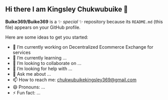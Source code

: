 ## Hi there I am Kingsley Chukwubuike 👋


**Buike369/Buike369** is a ✨ _special_ ✨ repository because its `README.md` (this file) appears on your GitHub profile.

Here are some ideas to get you started:

- 🔭 I’m currently working on Decentralized Ecommerce 
Exchange for services
- 🌱 I’m currently learning ...
- 👯 I’m looking to collaborate on ...
- 🤔 I’m looking for help with ...
- 💬 Ask me about ...
- 📫 How to reach me: chukwubuikekingsley369@gmail.com
- 😄 Pronouns: ...
- ⚡ Fun fact: ...

